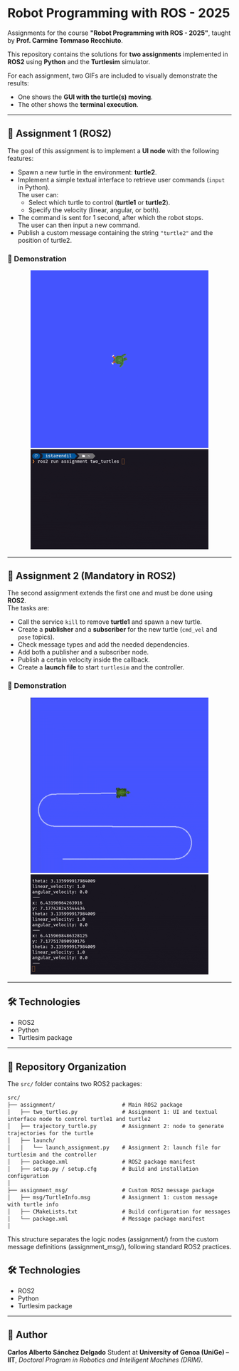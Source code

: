 
# Robot Programming with ROS - 2025

Assignments for the course **"Robot Programming with ROS - 2025"**, taught by **Prof. Carmine Tommaso Recchiuto**.

This repository contains the solutions for **two assignments** implemented in **ROS2** using **Python** and the **Turtlesim** simulator.

For each assignment, two GIFs are included to visually demonstrate the results:
- One shows the **GUI with the turtle(s) moving**.
- The other shows the **terminal execution**.

---

## 📘 Assignment 1 (ROS2)

The goal of this assignment is to implement a **UI node** with the following features:
- Spawn a new turtle in the environment: **turtle2**.
- Implement a simple textual interface to retrieve user commands (`input` in Python).  
  The user can:
  - Select which turtle to control (**turtle1** or **turtle2**).
  - Specify the velocity (linear, angular, or both).
- The command is sent for 1 second, after which the robot stops.  
  The user can then input a new command.
- Publish a custom message containing the string `"turtle2"` and the position of turtle2.

### 🔹 Demonstration

<p align="center">
  <img src="figures/two_gui.gif" alt="Assignment 1 GUI" width="400"/>
  <img src="figures/two_term.gif" alt="Assignment 1 Terminal" width="400"/>
</p>

---

## 📘 Assignment 2 (Mandatory in ROS2)

The second assignment extends the first one and must be done using **ROS2**.  
The tasks are:
- Call the service `kill` to remove **turtle1** and spawn a new turtle.
- Create a **publisher** and a **subscriber** for the new turtle (`cmd_vel` and `pose` topics).
- Check message types and add the needed dependencies.
- Add both a publisher and a subscriber node.
- Publish a certain velocity inside the callback.
- Create a **launch file** to start `turtlesim` and the controller.

### 🔹 Demonstration

<p align="center">
  <img src="figures/autonomous_gui.gif" alt="Assignment 2 GUI" width="400"/>
  <img src="figures/autonomous_terminal.gif" alt="Assignment 2 Terminal" width="400"/>
</p>

---

## 🛠️ Technologies
- ROS2  
- Python  
- Turtlesim package  

---

## 📂 Repository Organization

The `src/` folder contains two ROS2 packages:  

```text
src/
├── assignment/                     # Main ROS2 package
│   ├── two_turtles.py              # Assignment 1: UI and textual interface node to control turtle1 and turtle2
│   ├── trajectory_turtle.py        # Assignment 2: node to generate trajectories for the turtle
│   ├── launch/
│   │   └── launch_assignment.py    # Assignment 2: launch file for turtlesim and the controller
│   ├── package.xml                 # ROS2 package manifest
│   ├── setup.py / setup.cfg        # Build and installation configuration
│
├── assignment_msg/                 # Custom ROS2 message package
│   ├── msg/TurtleInfo.msg          # Assignment 1: custom message with turtle info
│   ├── CMakeLists.txt              # Build configuration for messages
│   └── package.xml                 # Message package manifest
│
```

This structure separates the logic nodes (assignment/) from the custom message definitions (assignment_msg/), following standard ROS2 practices.

## 🛠️ Technologies
- ROS2
- Python
- Turtlesim package

---

## 👤 Author
**Carlos Alberto Sánchez Delgado**
Student at **University of Genoa (UniGe) – IIT**, *Doctoral Program in Robotics and Intelligent Machines (DRIM)*.

